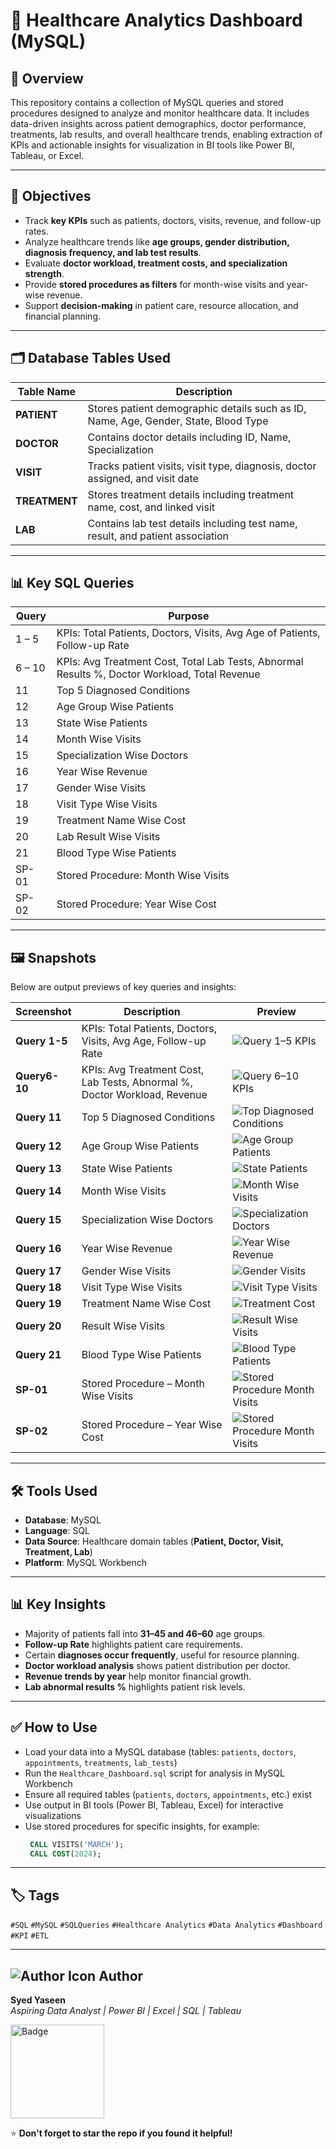 # 🏥 Healthcare Analytics Dashboard (MySQL)

## 📌 Overview

This repository contains a collection of MySQL queries and stored procedures designed to analyze and monitor healthcare data. It includes data-driven insights across patient demographics, doctor performance, treatments, lab results, and overall healthcare trends, enabling extraction of KPIs and actionable insights for visualization in BI tools like Power BI, Tableau, or Excel.

---

## 🎯 Objectives

* Track **key KPIs** such as patients, doctors, visits, revenue, and follow-up rates.
* Analyze healthcare trends like **age groups, gender distribution, diagnosis frequency, and lab test results**.
* Evaluate **doctor workload, treatment costs, and specialization strength**.
* Provide **stored procedures as filters** for month-wise visits and year-wise revenue.
* Support **decision-making** in patient care, resource allocation, and financial planning.

---

## 🗂 Database Tables Used

| Table Name    | Description                                                                         |
| ------------- | ----------------------------------------------------------------------------------- |
| **PATIENT**   | Stores patient demographic details such as ID, Name, Age, Gender, State, Blood Type |
| **DOCTOR**    | Contains doctor details including ID, Name, Specialization                          |
| **VISIT**     | Tracks patient visits, visit type, diagnosis, doctor assigned, and visit date       |
| **TREATMENT** | Stores treatment details including treatment name, cost, and linked visit           |
| **LAB**       | Contains lab test details including test name, result, and patient association      |

---

## 📊 Key SQL Queries

| Query        | Purpose                                                                                       |
| ------------ | --------------------------------------------------------------------------------------------- |
| 1 – 5        | KPIs: Total Patients, Doctors, Visits, Avg Age of Patients, Follow-up Rate                    |
| 6 – 10       | KPIs: Avg Treatment Cost, Total Lab Tests, Abnormal Results %, Doctor Workload, Total Revenue |
| 11       | Top 5 Diagnosed Conditions                                                                    |
| 12       | Age Group Wise Patients                                                                       |
| 13       | State Wise Patients                                                                           |
| 14       | Month Wise Visits                                                                             |
| 15       | Specialization Wise Doctors                                                                   |
| 16       | Year Wise Revenue                                                                             |
| 17       | Gender Wise Visits                                                                            |
| 18       | Visit Type Wise Visits                                                                        |
| 19       | Treatment Name Wise Cost                                                                      |
| 20       | Lab Result Wise Visits                                                                        |
| 21       | Blood Type Wise Patients                                                                      |
| SP-01   | Stored Procedure: Month Wise Visits                                                           |
| SP-02   | Stored Procedure: Year Wise Cost                                                              |

---

## 🖼️ Snapshots

Below are output previews of key queries and insights:

| Screenshot        | Description                                                | Preview |
|-------------------|------------------------------------------------------------|---------|
|**Query 1-5**      | KPIs: Total Patients, Doctors, Visits, Avg Age, Follow-up Rate | ![Query 1–5 KPIs](https://github.com/yas324/sql-projects/blob/main/healthcare-dashboard/query_01_05_kpis.PNG)                                        |
|**Query6-10**           | KPIs: Avg Treatment Cost, Lab Tests, Abnormal %, Doctor Workload, Revenue | ![Query 6–10 KPIs](https://github.com/yas324/sql-projects/blob/main/healthcare-dashboard/query_06_10_kpis.PNG)                                       |
| **Query 11**       | Top 5 Diagnosed Conditions                                                | ![Top Diagnosed Conditions](https://github.com/yas324/sql-projects/blob/main/healthcare-dashboard/query_11_TOP_5_DIAGNOSED_CONDITIONS.PNG)           |
| **Query 12**           | Age Group Wise Patients                                                   | ![Age Group Patients](https://github.com/yas324/sql-projects/blob/main/healthcare-dashboard/query_12_AGE_GROUP_WISE_PATIENTS.PNG)                    |
| **Query 13**               | State Wise Patients                                                       | ![State Patients](https://github.com/yas324/sql-projects/blob/main/healthcare-dashboard/query_13_STATE_WISE_PATIENTS.PNG)                            |
|**Query 14**                  | Month Wise Visits                                                         | ![Month Wise Visits](https://github.com/yas324/sql-projects/blob/main/healthcare-dashboard/query_14_MONTH_WISE_VISITS.PNG)                           |
|**Query 15**         | Specialization Wise Doctors                                               | ![Specialization Doctors](https://github.com/yas324/sql-projects/blob/main/healthcare-dashboard/query_15_SPECIALIZATION_WISE_DOCTORS.PNG)            |
| **Query 16**                  | Year Wise Revenue                                                         | ![Year Wise Revenue](https://github.com/yas324/sql-projects/blob/main/healthcare-dashboard/query_16_YEAR_WISE_REVENUE.PNG)                           |
| **Query 17**                  | Gender Wise Visits                                                        | ![Gender Visits](https://github.com/yas324/sql-projects/blob/main/healthcare-dashboard/query_17_GENDER_WISE_VISITS.PNG)                              |
| **Query 18**            | Visit Type Wise Visits                                                    | ![Visit Type Visits](https://github.com/yas324/sql-projects/blob/main/healthcare-dashboard/query_18_VISIT_TYPE_WISE_VISITS.PNG)                      |
| **Query 19**          | Treatment Name Wise Cost                                                  | ![Treatment Cost](https://github.com/yas324/sql-projects/blob/main/healthcare-dashboard/query_19_TREATMENT_NAME_WISE_COST.PNG)                       |
|**Query 20**                  | Result Wise Visits                                                        | ![Result Wise Visits](https://github.com/yas324/sql-projects/blob/main/healthcare-dashboard/query_20_RESULT_WISE_VISITS.PNG)                         |
|**Query 21**           | Blood Type Wise Patients                                                  | ![Blood Type Patients](https://github.com/yas324/sql-projects/blob/main/healthcare-dashboard/query_21_BLOOD_TYPE_WISE_PATIENTS.PNG)                  |
| **SP-01**   | Stored Procedure – Month Wise Visits                                      | ![Stored Procedure Month Visits](https://github.com/yas324/sql-projects/blob/main/healthcare-dashboard/sp_01_STORED_PROCEDURE_MONTH_WISE_VISITS.PNG) |
| **SP-02**    | Stored Procedure – Year Wise Cost                                      | ![Stored Procedure Month Visits](https://github.com/yas324/sql-projects/blob/main/healthcare-dashboard/sp_02_STORED_PROCEDURE_YEAR_WISE_COST.PNG) |

---

## 🛠️ Tools Used

* **Database**: MySQL
* **Language**: SQL
* **Data Source**: Healthcare domain tables (**Patient, Doctor, Visit, Treatment, Lab**)
* **Platform**: MySQL Workbench 

---

## 📊 Key Insights

* Majority of patients fall into **31–45 and 46–60** age groups.
* **Follow-up Rate** highlights patient care requirements.
* Certain **diagnoses occur frequently**, useful for resource planning.
* **Doctor workload analysis** shows patient distribution per doctor.
* **Revenue trends by year** help monitor financial growth.
* **Lab abnormal results %** highlights patient risk levels.

---

## ✅ How to Use

* Load your data into a MySQL database (tables: `patients`, `doctors`, `appointments`, `treatments`, `lab_tests`)
* Run the `Healthcare_Dashboard.sql` script for analysis in MySQL Workbench
* Ensure all required tables (`patients`, `doctors`, `appointments`, etc.) exist
* Use output in BI tools (Power BI, Tableau, Excel) for interactive visualizations
* Use stored procedures for specific insights, for example:
    ```sql
     CALL VISITS('MARCH');
     CALL COST(2024);
   ```
---

## 🏷️ Tags

`#SQL` `#MySQL` `#SQLQueries` `#Healthcare Analytics` `#Data Analytics` `#Dashboard` `#KPI` `#ETL` 

---

## <img src="https://img.icons8.com/ios-glyphs/30/000000/guest-male.png" alt="Author Icon"/> Author


**Syed Yaseen**  
*Aspiring Data Analyst | Power BI | Excel | SQL | Tableau*

<a href="https://syedyaseen324.carrd.co/">
  <img src="https://github.com/yas324/AboutMe_SyedYaseen/blob/main/Badge%201.png" alt="Badge" width="150">
</a>

⭐ **Don't forget to star the repo if you found it helpful!**



